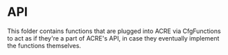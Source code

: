 # API

This folder contains functions that are plugged into ACRE via CfgFunctions to act as if they're a part of ACRE's API, in case they eventually implement the functions themselves.
